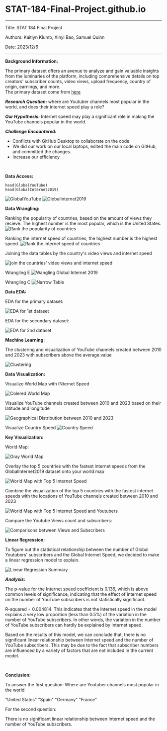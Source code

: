 # STAT-184-Final-Project.github.io
---
Title: STAT 184 Final Project

Authors: Kaitlyn Klumb, Xinyi Bao, Samuel Quinn

Date: 2023/12/6

---

**Background Information:**

The primary dataset offers an avenue to analyze and gain valuable insights from the luminaries of the platform, including comprehensive details on top creators' subscriber counts, video views, upload frequency, country of origin, earnings, and more.   
The primary dataset come from [here](https://www.kaggle.com/datasets/nelgiriyewithana/global-youtube-statistics-2023)

***Research Question:*** where are Youtuber channels most popular in the world, and does their internet speed play a role? 

***Our Hypothesis:*** Internet speed may play a significant role in making the YouTube channels popular in the world.

***Challenge Encountered:***
* Conflicts with GitHub Desktop to collaborate on the code 
* We did our work on our local laptops, edited the main code on GitHub, and committed the changes. 
* Increase our efficiency


<br>


**Data Access:**
```{r}
head(GlobalYouTube)
head(GlobalInternet2019)
```
![GlobalYouTube](/1.png)
![GlobalInternet2019](/2.png)

**Data Wrangling:**


Ranking the popularity of countries, based on the amount of views they recieve. The highest number is the most popular, which is the United States. 
![Rank the popularity of countries](/3.png)

Ranking the internet speed of countries, the highest number is the highest speed. 
![Rank the internet speed of countries](/4.png)


Joining the data tables by the country's video views and internet speed 

![join the countries' video views and internet speed](/5.png)



Wrangling E
![Wangling Global Internet 2019](/6.png)

Wrangling C
![Narrow Table](/7.png)


**Data EDA:**

EDA for the primary dataset:

![EDA for 1st dataset](/8.png)

EDA for the secondary dataset:

![EDA for 2nd dataset](/9.png)


**Machine Learning:**

The clustering and visualization of YouTube channels created between 2010 and 2023 with subscribers above the average value

![Clustering](/10.png)


**Data Visualization:**

Visualize World Map with INternet Speed

![Colered World Map](/11.png)

Visualize YouTube channels created between 2010 and 2023 based on their latitude and longitude

![Geographical Distribution between 2010 and 2023](/12.png)


Visualize Country Speed
![Country Speed](/13.png)


**Key Visualization:**

World Map:

![Gray World Map](/18.png)

Overlay the top 5 countries with the fastest internet speeds from the GlobalInternet2019 dataset onto your world map

![World Map with Top 5 Internet Speed](/14.png)


Combine the visualization of the top 5 countries with the fastest internet speeds with the locations of YouTube channels created between 2010 and 2023

![World Map with Top 5 Internet Speed and Youtubers](/15.png)


Compare the Youtube Views count and subscribers:

![Comparisons between Views and Subscribers](/16.png)



**Linear Regression:**

To figure out the statistical relationship between the number of Global Youtubers' subscribers and the Global Internet Speed, we decided to make a linear regression model to explain.

![Linear Regression Summary](/17.png)


***Analysis:***

The p-value for the Internet speed coefficient is 0.136, which is above common levels of significance, indicating that the effect of Internet speed on the number of YouTube subscribers is not statistically significant.

R-squared = 0.004814. This indicates that the Internet speed in the model explains a very low proportion (less than 0.5%) of the variation in the number of YouTube subscribers. In other words, the variation in the number of YouTube subscribers can hardly be explained by Internet speed.

Based on the results of this model, we can conclude that, there is no significant linear relationship between Internet speed and the number of YouTube subscribers. This may be due to the fact that subscriber numbers are influenced by a variety of factors that are not included in the current model.

<br>

**Conclusion:**

To answer the first question: Where are Youtuber channels most popular in the world

"United States" "Spain" "Germany" "France"  


For the second question: 

There is no significant linear relationship between Internet speed and the number of YouTube subscribers.


 

